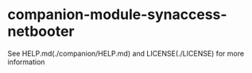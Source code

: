 # companion-module-synaccess-netbooter

See HELP.md(./companion/HELP.md) and LICENSE(./LICENSE) for more information
